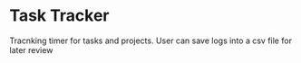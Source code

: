 # Task Tracker

Tracnking timer for tasks and projects. 
User can save logs into a csv file for later review
